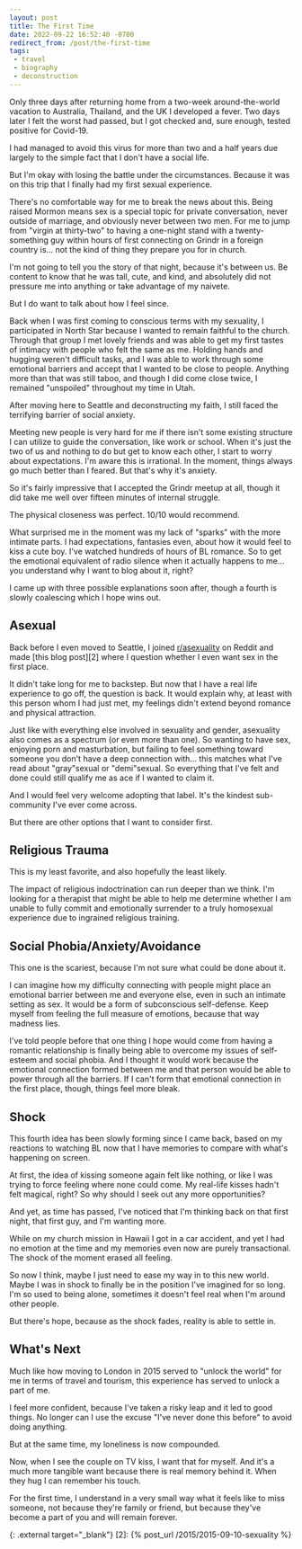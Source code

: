 ```yaml
---
layout: post
title: The First Time
date: 2022-09-22 16:52:40 -0700
redirect_from: /post/the-first-time
tags:
 - travel
 - biography
 - deconstruction
---
```


Only three days after returning home from a two-week around-the-world vacation to Australia, Thailand, and the UK I developed a fever. Two days later I felt the worst had passed, but I got checked and, sure enough, tested positive for Covid-19.

I had managed to avoid this virus for more than two and a half years due largely to the simple fact that I don't have a social life.

But I'm okay with losing the battle under the circumstances. Because it was on this trip that I finally had my first sexual experience.

There's no comfortable way for me to break the news about this. Being raised Mormon means sex is a special topic for private conversation, never outside of marriage, and obviously never between two men. For me to jump from "virgin at thirty-two" to having a one-night stand with a twenty-something guy within hours of first connecting on Grindr in a foreign country is… not the kind of thing they prepare you for in church.

I'm not going to tell you the story of that night, because it's between us. Be content to know that he was tall, cute, and kind, and absolutely did not pressure me into anything or take advantage of my naivete.

But I do want to talk about how I feel since.

Back when I was first coming to conscious terms with my sexuality, I participated in North Star because I wanted to remain faithful to the church. Through that group I met lovely friends and was able to get my first tastes of intimacy with people who felt the same as me. Holding hands and hugging weren't difficult tasks, and I was able to work through some emotional barriers and accept that I wanted to be close to people. Anything more than that was still taboo, and though I did come close twice, I remained "unspoiled" throughout my time in Utah.

After moving here to Seattle and deconstructing my faith, I still faced the terrifying barrier of social anxiety.

Meeting new people is very hard for me if there isn't some existing structure I can utilize to guide the conversation, like work or school. When it's just the two of us and nothing to do but get to know each other, I start to worry about expectations. I'm aware this is irrational. In the moment, things always go much better than I feared. But that's why it's anxiety.

So it's fairly impressive that I accepted the Grindr meetup at all, though it did take me well over fifteen minutes of internal struggle.

The physical closeness was perfect. 10/10 would recommend.

What surprised me in the moment was my lack of "sparks" with the more intimate parts. I had expectations, fantasies even, about how it would feel to kiss a cute boy. I've watched hundreds of hours of BL romance. So to get the emotional equivalent of radio silence when it actually happens to me... you understand why I want to blog about it, right?

I came up with three possible explanations soon after, though a fourth is slowly coalescing which I hope wins out.

## Asexual

Back before I even moved to Seattle, I joined [r/asexuality][1] on Reddit and made [this blog post][2] where I question whether I even want sex in the first place.

It didn't take long for me to backstep. But now that I have a real life experience to go off, the question is back. It would explain why, at least with this person whom I had just met, my feelings didn't extend beyond romance and physical attraction.

Just like with everything else involved in sexuality and gender, asexuality also comes as a spectrum (or even more than one). So wanting to have sex, enjoying porn and masturbation, but failing to feel something toward someone you don't have a deep connection with... this matches what I've read about "gray"sexual or "demi"sexual. So everything that I've felt and done could still qualify me as ace if I wanted to claim it.

And I would feel very welcome adopting that label. It's the kindest sub-community I've ever come across.

But there are other options that I want to consider first.

## Religious Trauma

This is my least favorite, and also hopefully the least likely.

The impact of religious indoctrination can run deeper than we think. I'm looking for a therapist that might be able to help me determine whether I am unable to fully commit and emotionally surrender to a truly homosexual experience due to ingrained religious training.

## Social Phobia/Anxiety/Avoidance

This one is the scariest, because I'm not sure what could be done about it.

I can imagine how my difficulty connecting with people might place an emotional barrier between me and everyone else, even in such an intimate setting as sex. It would be a form of subconscious self-defense. Keep myself from feeling the full measure of emotions, because that way madness lies.

I've told people before that one thing I hope would come from having a romantic relationship is finally being able to overcome my issues of self-esteem and social phobia. And I thought it would work because the emotional connection formed between me and that person would be able to power through all the barriers. If I can't form that emotional connection in the first place, though, things feel more bleak.

## Shock

This fourth idea has been slowly forming since I came back, based on my reactions to watching BL now that I have memories to compare with what's happening on screen.

At first, the idea of kissing someone again felt like nothing, or like I was trying to force feeling where none could come. My real-life kisses hadn't felt magical, right? So why should I seek out any more opportunities?

And yet, as time has passed, I've noticed that I'm thinking back on that first night, that first guy, and I'm wanting more.

While on my church mission in Hawaii I got in a car accident, and yet I had no emotion at the time and my memories even now are purely transactional. The shock of the moment erased all feeling.

So now I think, maybe I just need to ease my way in to this new world. Maybe I was in shock to finally be in the position I've imagined for so long. I'm so used to being alone, sometimes it doesn't feel real when I'm around other people.

But there's hope, because as the shock fades, reality is able to settle in.

## What's Next

Much like how moving to London in 2015 served to "unlock the world" for me in terms of travel and tourism, this experience has served to unlock a part of me.

I feel more confident, because I've taken a risky leap and it led to good things. No longer can I use the excuse "I've never done this before" to avoid doing anything.

But at the same time, my loneliness is now compounded.

Now, when I see the couple on TV kiss, I want that for myself. And it's a much more tangible want because there is real memory behind it. When they hug I can remember his touch.

For the first time, I understand in a very small way what it feels like to miss someone, not because they're family or friend, but because they've become a part of you and will remain forever.

[1]: https://www.reddit.com/r/asexuality/
  {: .external target="_blank"}
[2]: {% post_url /2015/2015-09-10-sexuality %}
